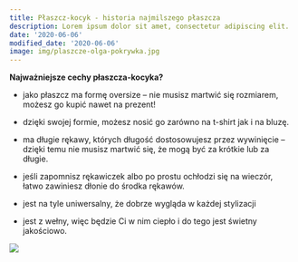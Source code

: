 ```yaml
---
title: Płaszcz-kocyk - historia najmilszego płaszcza
description: Lorem ipsum dolor sit amet, consectetur adipiscing elit.
date: '2020-06-06'
modified_date: '2020-06-06'
image: img/plaszcze-olga-pokrywka.jpg
---
```


**Najważniejsze cechy płaszcza-kocyka?** 

- jako płaszcz ma formę oversize – nie musisz martwić się rozmiarem, możesz go kupić nawet na prezent! 

- dzięki swojej formie, możesz nosić go zarówno na t-shirt jak i na bluzę.

- ma długie rękawy, których długość dostosowujesz przez wywinięcie – dzięki temu nie musisz martwić się, że mogą być za krótkie lub za długie.
- jeśli zapomnisz rękawiczek albo po prostu ochłodzi się na wieczór, łatwo zawiniesz dłonie do środka rękawów.
- jest na tyle uniwersalny, że dobrze wygląda w każdej stylizacji
- jest z wełny, więc będzie Ci w nim ciepło i do tego jest świetny jakościowo.


![](https://i2.wp.com/blog.olgapokrywka.pl/wp-content/uploads/2018/11/poznan-projektant-olga-pokrywka-plaszcz.jpg?fit=690%2C690)
